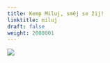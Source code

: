 ```yaml
---
title: Kemp Miluj, směj se žij!
linktitle: miluj
draft: false
weight: 2000001
---
```



![](/assets/media/miluj_podzim.jpg)